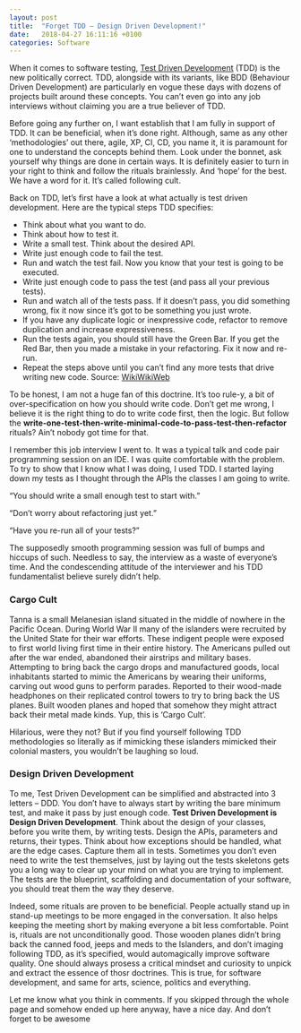 ```yaml
---
layout: post
title:  "Forget TDD – Design Driven Development!"
date:   2018-04-27 16:11:16 +0100
categories: Software
---
```


When it comes to software testing, [Test Driven Development](https://en.wikipedia.org/wiki/Test-driven_development) (TDD) is the new politically correct. TDD, alongside with its variants, like BDD (Behaviour Driven Development) are particularly en vogue these days with dozens of projects built around these concepts. You can’t even go into any job interviews without claiming you are a true believer of TDD.
<!--MORE-->
Before going any further on, I want establish that I am fully in support of TDD. It can be beneficial, when it’s done right. Although, same as any other ‘methodologies’ out there, agile, XP, CI, CD, you name it, it is paramount for one to understand the concepts behind them. Look under the bonnet, ask yourself why things are done in certain ways. It is definitely easier to turn in your right to think and follow the rituals brainlessly. And ‘hope’ for the best. We have a word for it. It’s called following  cult.

Back on TDD, let’s first have a look at what actually is test driven development. Here are the typical steps TDD specifies:

* Think about what you want to do.
* Think about how to test it.
* Write a small test. Think about the desired API.
* Write just enough code to fail the test.
* Run and watch the test fail. Now you know that your test is going to be executed.
* Write just enough code to pass the test (and pass all your previous tests).
* Run and watch all of the tests pass. If it doesn’t pass, you did something wrong, fix it now since it’s got to be something you just wrote.
* If you have any duplicate logic or inexpressive code, refactor to remove duplication and increase expressiveness.
* Run the tests again, you should still have the Green Bar. If you get the Red Bar, then you made a mistake in your refactoring. Fix it now and re-run.
* Repeat the steps above until you can’t find any more tests that drive writing new code.
Source: [WikiWikiWeb](http://wiki.c2.com/?TestDrivenDevelopment)

To be honest, I am not a huge fan of this doctrine. It’s too rule-y, a bit of over-specification on how you should write code. Don’t get me wrong, I believe it is the right thing to do to write code first, then the logic. But follow the **write-one-test-then-write-minimal-code-to-pass-test-then-refactor** 
rituals? Ain’t nobody got time for that.

I remember this job interview I went to. It was a typical talk and code pair programming session on an IDE. I was quite comfortable with the problem. To try to show that I know what I was doing, I used TDD. I started laying down my tests as I thought through the APIs the classes I am going to write.

“You should write a small enough test to start with.”

“Don’t worry about refactoring just yet.”

“Have you re-run all of your tests?”

The supposedly smooth programming session was full of bumps and hiccups of such. Needless to say, the interview as a waste of everyone’s time. And the condescending attitude of the interviewer and his TDD fundamentalist believe surely didn’t help.

### Cargo Cult
Tanna is a small Melanesian island situated in the middle of nowhere in the Pacific Ocean. During World War II many of the islanders were recruited by the United State for their war efforts. These indigent people were exposed to first world living first time in their entire history. The Americans pulled out after the war ended, abandoned their airstrips and military bases. Attempting to bring back the cargo drops and manufactured goods, local inhabitants started to mimic the Americans by wearing their uniforms, carving out wood guns to perform parades. Reported to their wood-made headphones on their replicated control towers to try to bring back the US planes. Built wooden planes and hoped that somehow they might attract back their metal made kinds. Yup, this is ‘Cargo Cult’.

Hilarious, were they not? But if you find yourself following TDD methodologies so literally as if mimicking these islanders mimicked their colonial masters, you wouldn’t be laughing so loud.

### Design Driven Development
To me, Test Driven Development can be simplified and abstracted into 3 letters – DDD. You don’t have to always start by writing the bare minimum test, and make it pass by just enough code. **Test Driven Development is Design Driven Development**. Think about the design of your classes, before you write them, by writing tests. Design the APIs, parameters and returns, their types. Think about how exceptions should be handled, what are the edge cases. Capture them all in tests. Sometimes you don’t even need to write the test themselves, just by laying out the tests skeletons gets you a long way to clear up your mind on what you are trying to implement. The tests are the blueprint, scaffolding and documentation of your software, you should treat them the way they deserve.

Indeed, some rituals are proven to be beneficial. People actually stand up in stand-up meetings to be more engaged in the conversation. It also helps keeping the meeting short by making everyone a bit less comfortable. Point is, rituals are not unconditionally good. Those wooden planes didn’t bring back the canned food, jeeps and meds to the Islanders, and don’t imaging following TDD, as it’s specified, would automagically improve software quality. One should always prosess a critical mindset and curiosity to unpick and extract the essence of thosr doctrines. This is true, for software development, and same for arts, science, politics and everything.

Let me know what you think in comments. If you skipped through the whole page and somehow ended up here anyway, have a nice day. And don’t forget to be awesome 